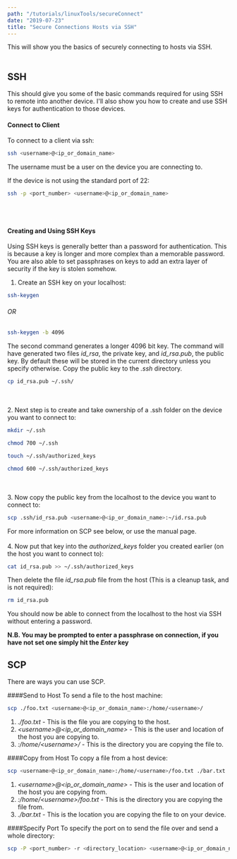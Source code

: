 ```yaml
---
path: "/tutorials/linuxTools/secureConnect"
date: "2019-07-23"
title: "Secure Connections Hosts via SSH"
---
```

This will show you the basics of securely connecting to hosts via SSH.
<br/><br/>
## SSH
This should give you some of the basic commands required for using SSH to remote into another device. I'll also show you how to create and use SSH keys for authentication to those devices.

#### Connect to Client
To connect to a client via ssh:
```bash
ssh <username>@<ip_or_domain_name>
```
The username must be a user on the device you are connecting to.

If the device is not using the standard port of 22:
```bash
ssh -p <port_number> <username>@<ip_or_domain_name>
```
<br/><br/>

#### Creating and Using SSH Keys
Using SSH keys is generally better than a password for authentication. This is because a key is longer and more complex than a memorable password. You are also able to set passphrases on keys to add an extra layer of security if the key is stolen somehow.

1. Create an SSH key on your localhost:
```bash
ssh-keygen
```
###### OR
```bash
ssh-keygen -b 4096
```
The second command generates a longer 4096 bit key. The command will have generated two files *id_rsa*, the private key, and *id_rsa.pub*, the public key. By default these will be stored in the current directory unless you specify otherwise. Copy the public key to the *.ssh* directory.
```bash
cp id_rsa.pub ~/.ssh/
```
<br/><br/>
2. Next step is to create and take ownership of a .ssh folder on the device you want to connect to:
```bash
mkdir ~/.ssh
```
```bash
chmod 700 ~/.ssh
```
```bash
touch ~/.ssh/authorized_keys
```
```bash
chmod 600 ~/.ssh/authorized_keys
```
<br/><br/>
3. Now copy the public key from the localhost to the device you want to connect to:
```bash
scp .ssh/id_rsa.pub <username>@<ip_or_domain_name>:~/id.rsa.pub
```
For more information on SCP see below, or use the manual page.
<br/><br/>
4. Now put that key into the *authorized_keys* folder you created earlier (on the host you want to connect to):
```bash
cat id_rsa.pub >> ~/.ssh/authorized_keys
```
Then delete the file *id_rsa.pub* file from the host (This is a cleanup task, and is not required):
```bash
rm id_rsa.pub
```

You should now be able to connect from the localhost to the host via SSH without entering a password. 

**N.B. You may be prompted to enter a passphrase on connection, if you have not set one simply hit the *Enter* key**


## SCP
There are ways you can use SCP.

####Send to Host
To send a file to the host machine:
```bash
scp ./foo.txt <username>@<ip_or_domain_name>:/home/<username>/
```
1. *./foo.txt* - This is the file you are copying to the host.
2. *\<username>\@\<ip_or_domain_name>* - This is the user and location of the host you are copying to.
3. *:/home/\<username>/* - This is the directory you are copying the file to.

####Copy from Host
To copy a file from a host device:
```bash
scp <username>@<ip_or_domain_name>:/home/<username>/foo.txt ./bar.txt
```
1. *\<username>\@\<ip_or_domain_name>* - This is the user and location of the host you are copying from.
2. *:/home/\<username>/foo.txt* - This is the directory you are copying the file from.
3. *./bar.txt* - This is the location you are copying the file to on your device.

####Specify Port
To specify the port on to send the file over and send a whole directory:
```bash
scp -P <port_number> -r <directory_location> <username>@<ip_or_domain_name>:/home/<username>/
```